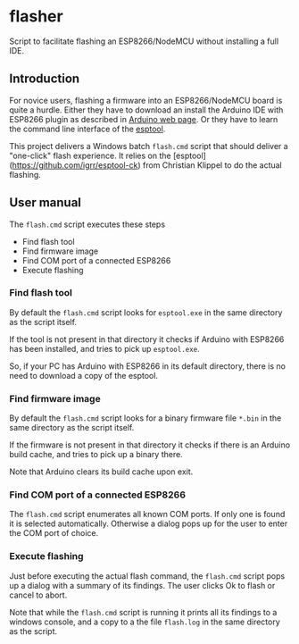 # flasher
Script to facilitate flashing an ESP8266/NodeMCU without installing a full IDE.


## Introduction
For novice users, flashing a firmware into an ESP8266/NodeMCU board is 
quite a hurdle. Either they have to download an install the Arduino IDE 
with ESP8266 plugin as described in
[Arduino web page](http://www.arduinesp.com/getting-started).
Or they have to learn the command line interface of the 
[esptool](https://github.com/igrr/esptool-ck/releases).

This project delivers a Windows batch `flash.cmd` script that should 
deliver a "one-click" flash experience. It relies on the [esptool]
(https://github.com/igrr/esptool-ck) from Christian Klippel to do the 
actual flashing.


## User manual
The `flash.cmd` script executes these steps
 - Find flash tool
 - Find firmware image
 - Find COM port of a connected ESP8266
 - Execute flashing

 
### Find flash tool
By default the `flash.cmd` script looks for `esptool.exe` in the same 
directory as the script itself. 

If the tool is not present in that directory it checks if Arduino with 
ESP8266 has been installed, and tries to pick up `esptool.exe`.

So, if your PC has Arduino with ESP8266 in its default directory, 
there is no need to download a copy of the esptool.


### Find firmware image
By default the `flash.cmd` script looks for a binary firmware file `*.bin` 
in the same directory as the script itself. 

If the firmware is not present in that directory it checks if there is an 
Arduino build cache, and tries to pick up a binary there. 

Note that Arduino clears its build cache upon exit.


### Find COM port of a connected ESP8266
The `flash.cmd` script enumerates all known COM ports. If only one is found
it is selected automatically. Otherwise a dialog pops up for the user to 
enter the COM port of choice.


### Execute flashing
Just before executing the actual flash command, the `flash.cmd` script 
pops up a dialog with a summary of its findings. The user clicks Ok to flash
or cancel to abort.

Note that while the `flash.cmd` script is running it prints all its findings
to a windows console, and a copy to a the file `flash.log` in the same 
directory as the script.


